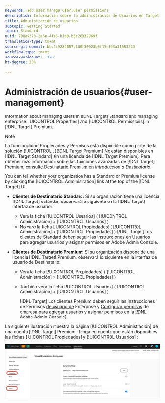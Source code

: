 ```yaml
---
keywords: add user;manage user;user permissions
description: Información sobre la administración de Usuarios en Target Standard y la administración de Propiedades y Permisos empresariales en Target Premium.
title: Administración de usuarios
subtopic: Getting Started
topic: Standard
uuid: 798a6273-2a6e-4fe6-b1a0-b5c28932969f
translation-type: tm+mt
source-git-commit: bbc1c9282007c180f30023b6f15d693a31683243
workflow-type: tm+mt
source-wordcount: '226'
ht-degree: 25%

---
```



# Administración de usuarios{#user-management}

Information about managing users in [!DNL Target] Standard and managing enterprise [!UICONTROL Properties] and [!UICONTROL Permissions] in [!DNL Target] Premium.

>[!NOTE]
>
>La funcionalidad Propiedades y Permisos está disponible como parte de la solución [!UICONTROL . ][!DNL Target Premium] No están disponibles en [!DNL Target Standard] sin una licencia de [!DNL Target Premium]. Para obtener más información sobre las funciones avanzadas de [!DNL Target] Premium, consulte [Destinatario Premium](/help/c-intro/intro.md#premium) en *Introducción a Destinatario*.

You can tell whether your organization has a Standard or Premium license by clicking the [!UICONTROL Administration] link at the top of the [!DNL Target] UI.

* **Clientes de Destinatario Standard:** Si su organización tiene una licencia [!DNL Target] estándar, observará lo siguiente en la [!DNL Target] interfaz de usuario:

   * Verá la ficha [!UICONTROL Usuarios] ( [!UICONTROL Administración] > [!UICONTROL Usuarios] )
   * No *verá* la ficha [!UICONTROL Propiedades] ( [!UICONTROL Administración] > [!UICONTROL Propiedades] )
   [!DNL Target]Los clientes de Standard deben seguir las instrucciones en [Usuarios](/help/administrating-target/c-user-management/c-user-management/user-management.md) para agregar usuarios y asignar permisos en Adobe Admin Console.

* **Clientes de Destinatario Premium:** Si su organización dispone de una licencia [!DNL Target] Premium, observará lo siguiente en la interfaz de usuario de Destinatario:

   * Verá la ficha [!UICONTROL Propiedades] ( [!UICONTROL Administración] > [!UICONTROL Propiedades] )
   * También verá la ficha [!UICONTROL Usuarios] ( [!UICONTROL Administración] > [!UICONTROL Usuarios] )

      [!DNL Target] Los clientes Premium deben seguir las instrucciones de Permisos [de usuario de](../../administrating-target/c-user-management/property-channel/property-channel.md#concept_E396B16FA2024ADBA27BC056138F9838) Enterprise y [Configurar permisos](../../administrating-target/c-user-management/property-channel/properties-overview.md#concept_22F2855DBF0D4754B9460F5D68749C71) de empresa para agregar usuarios y asignar permisos en la [!DNL Adobe Admin Console].

La siguiente ilustración muestra la página [!UICONTROL Administración] de una cuenta [!DNL Target] Premium. Tenga en cuenta que están disponibles las fichas [!UICONTROL Propiedades] y [!UICONTROL Usuarios] :

![Ficha Administración](/help/administrating-target/assets/premium.png)


